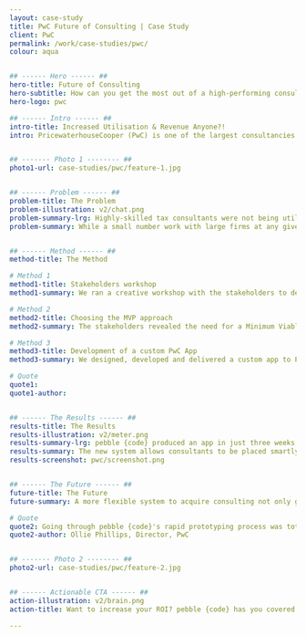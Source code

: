 ```yaml
---
layout: case-study
title: PwC Future of Consulting | Case Study
client: PwC
permalink: /work/case-studies/pwc/
colour: aqua


## ------ Hero ------ ##
hero-title: Future of Consulting
hero-subtitle: How can you get the most out of a high-performing consultancy team?
hero-logo: pwc

## ------ Intro ------ ##
intro-title: Increased Utilisation & Revenue Anyone?!
intro: PricewaterhouseCooper (PwC) is one of the largest consultancies in the world, employing ~210,000 people and ~£35bn revenue. They connect clients to services, offering consulting on anything from business recovery to finance.


## ------- Photo 1 -------- ##
photo1-url: case-studies/pwc/feature-1.jpg


## ------ Problem ------ ##
problem-title: The Problem
problem-illustration: v2/chat.png
problem-summary-lrg: Highly-skilled tax consultants were not being utilized fully.
problem-summary: While a small number work with large firms at any given time, many consultants were left ‘on the bench’ waiting for a new project.<br><br> PwC loses money paying expensive consultants to wait.


## ------ Method ------ ##
method-title: The Method

# Method 1
method1-title: Stakeholders workshop
method1-summary: We ran a creative workshop with the stakeholders to determine the best way to match underutilized employees with clients.

# Method 2
method2-title: Choosing the MVP approach
method2-summary: The stakeholders revealed the need for a Minimum Viable Product (MVP) that allows clients to log into the system securely, to tailor their requests by dates needed and consultant skill level and submit a request to PwC.

# Method 3
method3-title: Development of a custom PwC App
method3-summary: We designed, developed and delivered a custom app to PwC.

# Quote
quote1:
quote1-author:


## ------ The Results ------ ##
results-title: The Results
results-illustration: v2/meter.png
results-summary-lrg: pebble {code} produced an app in just three weeks, giving PwC clients access to consultants that were previously inaccessible, opening PwC to an enormous market of short-term, smaller clients.
results-summary: The new system allows consultants to be placed smartly, serving clients in their immediate areas rather than needing to first come to a home-base office.
results-screenshot: pwc/screenshot.png


## ------ The Future ------ ##
future-title: The Future
future-summary: A more flexible system to acquire consulting not only generates more business, but vastly increases PwC’s utilisation.

# Quote
quote2: Going through pebble {code}'s rapid prototyping process was totally unlike anything we have tried before, but it was great to be part of! The feedback from stakeholders and customers has been top notch.
quote2-author: Ollie Phillips, Director, PwC


## ------- Photo 2 -------- ##
photo2-url: case-studies/pwc/feature-2.jpg


## ------ Actionable CTA ------ ##
action-illustration: v2/brain.png
action-title: Want to increase your ROI? pebble {code} has you covered.

---
```

